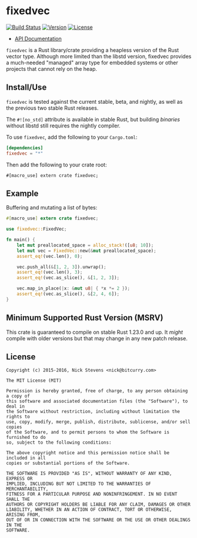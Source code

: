 fixedvec
========

[![Build Status](https://img.shields.io/travis/rust-embedded/fixedvec-rs/master.svg)](https://travis-ci.org/rust-embedded/fixedvec-rs)
[![Version](https://img.shields.io/crates/v/fixedvec.svg)](https://crates.io/crates/fixedvec)
[![License](https://img.shields.io/crates/l/fixedvec.svg)](https://github.com/rust-embedded/fixedvec-rs/blob/master/README.md#license)

- [API Documentation](http://docs.rs/fixedvec/)

`fixedvec` is a Rust library/crate providing a heapless version of the Rust
vector type. Although more limited than the libstd version, fixedvec provides a
much-needed "managed" array type for embedded systems or other projects that
cannot rely on the heap.

Install/Use
-----------

`fixedvec` is tested against the current stable, beta, and nightly, as well as
the previous two stable Rust releases.

The `#![no_std]` attribute is available in stable Rust, but building _binaries_
without libstd still requires the nightly compiler.

To use `fixedvec`, add the following to your `Cargo.toml`:

```toml
[dependencies]
fixedvec = "*"
```

Then add the following to your crate root:

```rust,ignore
#[macro_use] extern crate fixedvec;
```

Example
-------

Buffering and mutating a list of bytes:

```rust
#[macro_use] extern crate fixedvec;

use fixedvec::FixedVec;

fn main() {
    let mut preallocated_space = alloc_stack!([u8; 10]);
    let mut vec = FixedVec::new(&mut preallocated_space);
    assert_eq!(vec.len(), 0);

    vec.push_all(&[1, 2, 3]).unwrap();
    assert_eq!(vec.len(), 3);
    assert_eq!(vec.as_slice(), &[1, 2, 3]);

    vec.map_in_place(|x: &mut u8| { *x *= 2 });
    assert_eq!(vec.as_slice(), &[2, 4, 6]);
}
```

Minimum Supported Rust Version (MSRV)
-------------------------------------

This crate is guaranteed to compile on stable Rust 1.23.0 and up. It *might*
compile with older versions but that may change in any new patch release.

License
-------

```ignore
Copyright (c) 2015-2016, Nick Stevens <nick@bitcurry.com>

The MIT License (MIT)

Permission is hereby granted, free of charge, to any person obtaining a copy of
this software and associated documentation files (the "Software"), to deal in
the Software without restriction, including without limitation the rights to
use, copy, modify, merge, publish, distribute, sublicense, and/or sell copies
of the Software, and to permit persons to whom the Software is furnished to do
so, subject to the following conditions:

The above copyright notice and this permission notice shall be included in all
copies or substantial portions of the Software.

THE SOFTWARE IS PROVIDED "AS IS", WITHOUT WARRANTY OF ANY KIND, EXPRESS OR
IMPLIED, INCLUDING BUT NOT LIMITED TO THE WARRANTIES OF MERCHANTABILITY,
FITNESS FOR A PARTICULAR PURPOSE AND NONINFRINGEMENT. IN NO EVENT SHALL THE
AUTHORS OR COPYRIGHT HOLDERS BE LIABLE FOR ANY CLAIM, DAMAGES OR OTHER
LIABILITY, WHETHER IN AN ACTION OF CONTRACT, TORT OR OTHERWISE, ARISING FROM,
OUT OF OR IN CONNECTION WITH THE SOFTWARE OR THE USE OR OTHER DEALINGS IN THE
SOFTWARE.
```
